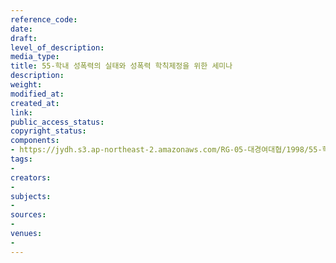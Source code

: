 ```yaml
---
reference_code: 
date: 
draft: 
level_of_description: 
media_type: 
title: 55-학내 성폭력의 실태와 성폭력 학칙제정을 위한 세미나
description: 
weight: 
modified_at: 
created_at: 
link: 
public_access_status: 
copyright_status: 
components:
- https://jydh.s3.ap-northeast-2.amazonaws.com/RG-05-대경여대협/1998/55-학내+성폭력의+실태와+성폭력+학칙제정을+위한+세미나.pdf
tags:
- 
creators:
- 
subjects:
- 
sources:
- 
venues:
- 
---
```

